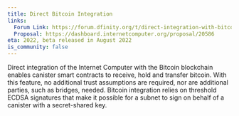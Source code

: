 ```yaml
---
title: Direct Bitcoin Integration
links:
  Forum Link: https://forum.dfinity.org/t/direct-integration-with-bitcoin/6147
  Proposal: https://dashboard.internetcomputer.org/proposal/20586
eta: 2022, beta released in August 2022
is_community: false
---
```


Direct integration of the Internet Computer with the Bitcoin blockchain enables canister smart contracts to receive, hold and transfer bitcoin. With this feature, no additional trust assumptions are required, nor are additional parties, such as bridges, needed. Bitcoin integration relies on threshold ECDSA signatures that make it possible for a subnet to sign on behalf of a canister with a secret-shared key.
